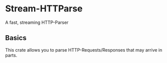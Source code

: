 # Stream-HTTParse
A fast, streaming HTTP-Parser

## Basics
This crate allows you to parse HTTP-Requests/Responses that may arrive in parts.
